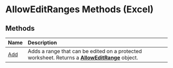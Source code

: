
# AllowEditRanges Methods (Excel)

## Methods



|**Name**|**Description**|
|:-----|:-----|
| [Add](f88d900d-4974-4d8d-6279-0be6376fc232.md)|Adds a range that can be edited on a protected worksheet. Returns a  **[AllowEditRange](2bfd80d1-3a59-162e-194a-8699ca6b0d4b.md)** object.|
